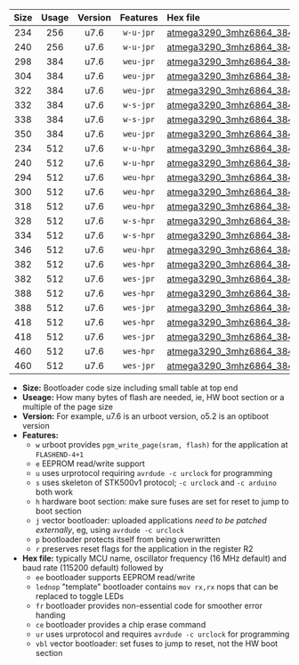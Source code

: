 |Size|Usage|Version|Features|Hex file|
|:-:|:-:|:-:|:-:|:--|
|234|256|u7.6|`w-u-jpr`|[atmega3290_3mhz6864_38400bps_ur_vbl.hex](https://raw.githubusercontent.com/stefanrueger/urboot/main/bootloaders/atmega3290/fcpu_3mhz6864/38400_bps/atmega3290_3mhz6864_38400bps_ur_vbl.hex)|
|240|256|u7.6|`w-u-jpr`|[atmega3290_3mhz6864_38400bps_lednop_ur_vbl.hex](https://raw.githubusercontent.com/stefanrueger/urboot/main/bootloaders/atmega3290/fcpu_3mhz6864/38400_bps/atmega3290_3mhz6864_38400bps_lednop_ur_vbl.hex)|
|298|384|u7.6|`weu-jpr`|[atmega3290_3mhz6864_38400bps_ee_ur_vbl.hex](https://raw.githubusercontent.com/stefanrueger/urboot/main/bootloaders/atmega3290/fcpu_3mhz6864/38400_bps/atmega3290_3mhz6864_38400bps_ee_ur_vbl.hex)|
|304|384|u7.6|`weu-jpr`|[atmega3290_3mhz6864_38400bps_ee_lednop_ur_vbl.hex](https://raw.githubusercontent.com/stefanrueger/urboot/main/bootloaders/atmega3290/fcpu_3mhz6864/38400_bps/atmega3290_3mhz6864_38400bps_ee_lednop_ur_vbl.hex)|
|322|384|u7.6|`weu-jpr`|[atmega3290_3mhz6864_38400bps_ee_lednop_fr_ur_vbl.hex](https://raw.githubusercontent.com/stefanrueger/urboot/main/bootloaders/atmega3290/fcpu_3mhz6864/38400_bps/atmega3290_3mhz6864_38400bps_ee_lednop_fr_ur_vbl.hex)|
|332|384|u7.6|`w-s-jpr`|[atmega3290_3mhz6864_38400bps_vbl.hex](https://raw.githubusercontent.com/stefanrueger/urboot/main/bootloaders/atmega3290/fcpu_3mhz6864/38400_bps/atmega3290_3mhz6864_38400bps_vbl.hex)|
|338|384|u7.6|`w-s-jpr`|[atmega3290_3mhz6864_38400bps_lednop_vbl.hex](https://raw.githubusercontent.com/stefanrueger/urboot/main/bootloaders/atmega3290/fcpu_3mhz6864/38400_bps/atmega3290_3mhz6864_38400bps_lednop_vbl.hex)|
|350|384|u7.6|`weu-jpr`|[atmega3290_3mhz6864_38400bps_ee_lednop_fr_ce_ur_vbl.hex](https://raw.githubusercontent.com/stefanrueger/urboot/main/bootloaders/atmega3290/fcpu_3mhz6864/38400_bps/atmega3290_3mhz6864_38400bps_ee_lednop_fr_ce_ur_vbl.hex)|
|234|512|u7.6|`w-u-hpr`|[atmega3290_3mhz6864_38400bps_ur.hex](https://raw.githubusercontent.com/stefanrueger/urboot/main/bootloaders/atmega3290/fcpu_3mhz6864/38400_bps/atmega3290_3mhz6864_38400bps_ur.hex)|
|240|512|u7.6|`w-u-hpr`|[atmega3290_3mhz6864_38400bps_lednop_ur.hex](https://raw.githubusercontent.com/stefanrueger/urboot/main/bootloaders/atmega3290/fcpu_3mhz6864/38400_bps/atmega3290_3mhz6864_38400bps_lednop_ur.hex)|
|294|512|u7.6|`weu-hpr`|[atmega3290_3mhz6864_38400bps_ee_ur.hex](https://raw.githubusercontent.com/stefanrueger/urboot/main/bootloaders/atmega3290/fcpu_3mhz6864/38400_bps/atmega3290_3mhz6864_38400bps_ee_ur.hex)|
|300|512|u7.6|`weu-hpr`|[atmega3290_3mhz6864_38400bps_ee_lednop_ur.hex](https://raw.githubusercontent.com/stefanrueger/urboot/main/bootloaders/atmega3290/fcpu_3mhz6864/38400_bps/atmega3290_3mhz6864_38400bps_ee_lednop_ur.hex)|
|318|512|u7.6|`weu-hpr`|[atmega3290_3mhz6864_38400bps_ee_lednop_fr_ur.hex](https://raw.githubusercontent.com/stefanrueger/urboot/main/bootloaders/atmega3290/fcpu_3mhz6864/38400_bps/atmega3290_3mhz6864_38400bps_ee_lednop_fr_ur.hex)|
|328|512|u7.6|`w-s-hpr`|[atmega3290_3mhz6864_38400bps.hex](https://raw.githubusercontent.com/stefanrueger/urboot/main/bootloaders/atmega3290/fcpu_3mhz6864/38400_bps/atmega3290_3mhz6864_38400bps.hex)|
|334|512|u7.6|`w-s-hpr`|[atmega3290_3mhz6864_38400bps_lednop.hex](https://raw.githubusercontent.com/stefanrueger/urboot/main/bootloaders/atmega3290/fcpu_3mhz6864/38400_bps/atmega3290_3mhz6864_38400bps_lednop.hex)|
|346|512|u7.6|`weu-hpr`|[atmega3290_3mhz6864_38400bps_ee_lednop_fr_ce_ur.hex](https://raw.githubusercontent.com/stefanrueger/urboot/main/bootloaders/atmega3290/fcpu_3mhz6864/38400_bps/atmega3290_3mhz6864_38400bps_ee_lednop_fr_ce_ur.hex)|
|382|512|u7.6|`wes-hpr`|[atmega3290_3mhz6864_38400bps_ee.hex](https://raw.githubusercontent.com/stefanrueger/urboot/main/bootloaders/atmega3290/fcpu_3mhz6864/38400_bps/atmega3290_3mhz6864_38400bps_ee.hex)|
|382|512|u7.6|`wes-jpr`|[atmega3290_3mhz6864_38400bps_ee_vbl.hex](https://raw.githubusercontent.com/stefanrueger/urboot/main/bootloaders/atmega3290/fcpu_3mhz6864/38400_bps/atmega3290_3mhz6864_38400bps_ee_vbl.hex)|
|388|512|u7.6|`wes-hpr`|[atmega3290_3mhz6864_38400bps_ee_lednop.hex](https://raw.githubusercontent.com/stefanrueger/urboot/main/bootloaders/atmega3290/fcpu_3mhz6864/38400_bps/atmega3290_3mhz6864_38400bps_ee_lednop.hex)|
|388|512|u7.6|`wes-jpr`|[atmega3290_3mhz6864_38400bps_ee_lednop_vbl.hex](https://raw.githubusercontent.com/stefanrueger/urboot/main/bootloaders/atmega3290/fcpu_3mhz6864/38400_bps/atmega3290_3mhz6864_38400bps_ee_lednop_vbl.hex)|
|418|512|u7.6|`wes-hpr`|[atmega3290_3mhz6864_38400bps_ee_lednop_fr.hex](https://raw.githubusercontent.com/stefanrueger/urboot/main/bootloaders/atmega3290/fcpu_3mhz6864/38400_bps/atmega3290_3mhz6864_38400bps_ee_lednop_fr.hex)|
|418|512|u7.6|`wes-jpr`|[atmega3290_3mhz6864_38400bps_ee_lednop_fr_vbl.hex](https://raw.githubusercontent.com/stefanrueger/urboot/main/bootloaders/atmega3290/fcpu_3mhz6864/38400_bps/atmega3290_3mhz6864_38400bps_ee_lednop_fr_vbl.hex)|
|460|512|u7.6|`wes-hpr`|[atmega3290_3mhz6864_38400bps_ee_lednop_fr_ce.hex](https://raw.githubusercontent.com/stefanrueger/urboot/main/bootloaders/atmega3290/fcpu_3mhz6864/38400_bps/atmega3290_3mhz6864_38400bps_ee_lednop_fr_ce.hex)|
|460|512|u7.6|`wes-jpr`|[atmega3290_3mhz6864_38400bps_ee_lednop_fr_ce_vbl.hex](https://raw.githubusercontent.com/stefanrueger/urboot/main/bootloaders/atmega3290/fcpu_3mhz6864/38400_bps/atmega3290_3mhz6864_38400bps_ee_lednop_fr_ce_vbl.hex)|

- **Size:** Bootloader code size including small table at top end
- **Useage:** How many bytes of flash are needed, ie, HW boot section or a multiple of the page size
- **Version:** For example, u7.6 is an urboot version, o5.2 is an optiboot version
- **Features:**
  + `w` urboot provides `pgm_write_page(sram, flash)` for the application at `FLASHEND-4+1`
  + `e` EEPROM read/write support
  + `u` uses urprotocol requiring `avrdude -c urclock` for programming
  + `s` uses skeleton of STK500v1 protocol; `-c urclock` and `-c arduino` both work
  + `h` hardware boot section: make sure fuses are set for reset to jump to boot section
  + `j` vector bootloader: uploaded applications *need to be patched externally*, eg, using `avrdude -c urclock`
  + `p` bootloader protects itself from being overwritten
  + `r` preserves reset flags for the application in the register R2
- **Hex file:** typically MCU name, oscillator frequency (16 MHz default) and baud rate (115200 default) followed by
  + `ee` bootloader supports EEPROM read/write
  + `lednop` "template" bootloader contains `mov rx,rx` nops that can be replaced to toggle LEDs
  + `fr` bootloader provides non-essential code for smoother error handing
  + `ce` bootloader provides a chip erase command
  + `ur` uses urprotocol and requires `avrdude -c urclock` for programming
  + `vbl` vector bootloader: set fuses to jump to reset, not the HW boot section
